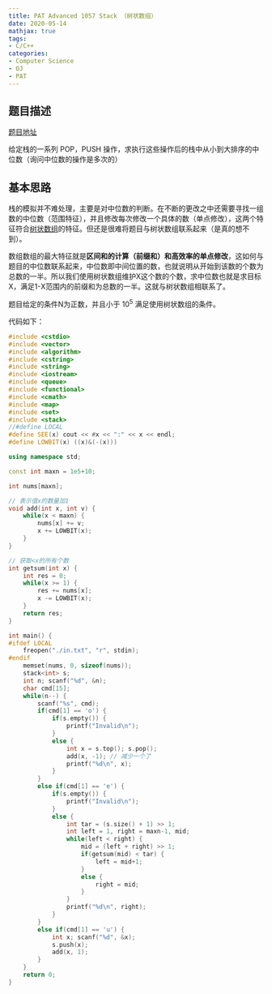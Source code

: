 ```yaml
---
title: PAT Advanced 1057 Stack （树状数组）
date: 2020-05-14
mathjax: true
tags:
- C/C++
categories:
- Computer Science
- OJ
- PAT
---
```


## 题目描述

[题目地址](https://pintia.cn/problem-sets/994805342720868352/problems/994805417945710592)

给定栈的一系列 POP，PUSH 操作，求执行这些操作后的栈中从小到大排序的中位数（询问中位数的操作是多次的）

<!-- more -->

## 基本思路

栈的模拟并不难处理，主要是对中位数的判断。在不断的更改之中还需要寻找一组数的中位数（范围特征），并且修改每次修改一个具体的数（单点修改），这两个特征符合[树状数组](https://joke-lin.top/2020/05/13/2020-05-13-Binary-Index-Tree/)的特征。但还是很难将题目与树状数组联系起来（是真的想不到）。

数组数组的最大特征就是**区间和的计算（前缀和）和高效率的单点修改**，这如何与题目的中位数联系起来，中位数即中间位置的数，也就说明从开始到该数的个数为总数的一半。所以我们使用树状数组维护X这个数的个数，求中位数也就是求目标X，满足1-X范围内的前缀和为总数的一半。这就与树状数组相联系了。

题目给定的条件N为正数，并且小于 $10^5$ 满足使用树状数组的条件。

代码如下：

```cpp
#include <cstdio>
#include <vector>
#include <algorithm>
#include <cstring>
#include <string>
#include <iostream>
#include <queue>
#include <functional>
#include <cmath>
#include <map>
#include <set>
#include <stack>
//#define LOCAL
#define SEE(x) cout << #x << ":" << x << endl;
#define LOWBIT(x) ((x)&(-(x)))

using namespace std;

const int maxn = 1e5+10;

int nums[maxn];

// 表示值x的数量加1
void add(int x, int v) {
    while(x < maxn) {
        nums[x] += v;   
        x += LOWBIT(x);
    }
}

// 获取<x的所有个数
int getsum(int x) {
    int res = 0;
    while(x >= 1) {
        res += nums[x];
        x -= LOWBIT(x);
    }
    return res;
}

int main() {
#ifdef LOCAL
    freopen("./in.txt", "r", stdin);
#endif
    memset(nums, 0, sizeof(nums));
    stack<int> s;
    int n; scanf("%d", &n);
    char cmd[15];
    while(n--) {
        scanf("%s", cmd);
        if(cmd[1] == 'o') {
            if(s.empty()) {
                printf("Invalid\n");
            }
            else {
                int x = s.top(); s.pop();
                add(x, -1); // 减少一个了
                printf("%d\n", x);
            }
        }
        else if(cmd[1] == 'e') {
            if(s.empty()) {
                printf("Invalid\n");
            }
            else {
                int tar = (s.size() + 1) >> 1;
                int left = 1, right = maxn-1, mid;
                while(left < right) {
                    mid = (left + right) >> 1;
                    if(getsum(mid) < tar) {
                        left = mid+1;
                    }
                    else {
                        right = mid;
                    }
                }
                printf("%d\n", right);
            }
        }
        else if(cmd[1] == 'u') {
            int x; scanf("%d", &x);
            s.push(x);
            add(x, 1);
        }
    }
    return 0;
}
```

